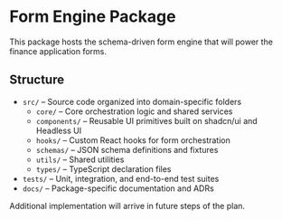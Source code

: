# Form Engine Package

This package hosts the schema-driven form engine that will power the finance application forms.

## Structure

- `src/` – Source code organized into domain-specific folders
  - `core/` – Core orchestration logic and shared services
  - `components/` – Reusable UI primitives built on shadcn/ui and Headless UI
  - `hooks/` – Custom React hooks for form orchestration
  - `schemas/` – JSON schema definitions and fixtures
  - `utils/` – Shared utilities
  - `types/` – TypeScript declaration files
- `tests/` – Unit, integration, and end-to-end test suites
- `docs/` – Package-specific documentation and ADRs

Additional implementation will arrive in future steps of the plan.
